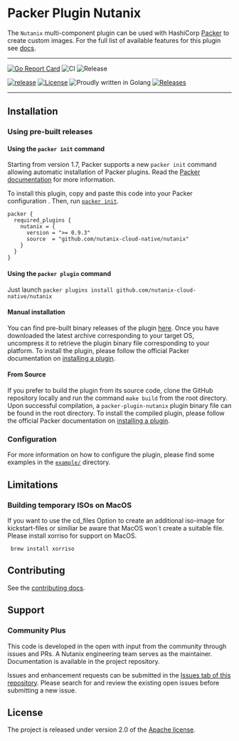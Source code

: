 # Packer Plugin Nutanix
The `Nutanix` multi-component plugin can be used with HashiCorp [Packer](https://www.packer.io)
to create custom images. For the full list of available features for this plugin see [docs](docs).

---

[![Go Report Card](https://goreportcard.com/badge/github.com/nutanix-cloud-native/packer-plugin-nutanix)](https://goreportcard.com/report/github.com/nutanix-cloud-native/packer-plugin-nutanix)
![CI](https://github.com/nutanix-cloud-native/packer-plugin-nutanix/actions/workflows/integration.yml/badge.svg)
![Release](https://github.com/nutanix-cloud-native/packer-plugin-nutanix/actions/workflows/release.yml/badge.svg)

[![release](https://img.shields.io/github/release-pre/nutanix-cloud-native/packer-plugin-nutanix.svg)](https://github.com/nutanix-cloud-native/packer-plugin-nutanix/releases)
[![License](https://img.shields.io/badge/License-Apache%202.0-blue.svg)](https://github.com/nutanix-cloud-native/packer-plugin-nutanix/blob/master/LICENSE)
![Proudly written in Golang](https://img.shields.io/badge/written%20in-Golang-92d1e7.svg)
[![Releases](https://img.shields.io/github/downloads/nutanix-cloud-native/packer-plugin-nutanix/total.svg)](https://github.com/nutanix-cloud-native/packer-plugin-nutanix/releases)

---

## Installation

### Using pre-built releases

#### Using the `packer init` command

Starting from version 1.7, Packer supports a new `packer init` command allowing
automatic installation of Packer plugins. Read the
[Packer documentation](https://www.packer.io/docs/commands/init) for more information.

To install this plugin, copy and paste this code into your Packer configuration .
Then, run [`packer init`](https://www.packer.io/docs/commands/init).

```hcl
packer {
  required_plugins {
    nutanix = {
      version = ">= 0.9.3"
      source  = "github.com/nutanix-cloud-native/nutanix"
    }
  }
}
```

#### Using the `packer plugin` command

Just launch `packer plugins install github.com/nutanix-cloud-native/nutanix`

#### Manual installation

You can find pre-built binary releases of the plugin [here](https://github.com/nutanix-cloud-native/packer-plugin-nutanix/releases).
Once you have downloaded the latest archive corresponding to your target OS,
uncompress it to retrieve the plugin binary file corresponding to your platform.
To install the plugin, please follow the official Packer documentation on [installing a plugin](https://www.packer.io/docs/extending/plugins/#installing-plugins).


#### From Source

If you prefer to build the plugin from its source code, clone the GitHub repository locally and run the command `make build` from the root directory.
Upon successful compilation, a `packer-plugin-nutanix` plugin binary file can be found in the root directory.
To install the compiled plugin, please follow the official Packer documentation on [installing a plugin](https://www.packer.io/docs/extending/plugins/#installing-plugins).

### Configuration

For more information on how to configure the plugin, please find some examples in the  [`example/`](example) directory.

## Limitations
### Building temporary ISOs on MacOS
If you want to use the cd_files Option to create an additional iso-image for kickstart-files or similiar be aware that MacOS won´t create a suitable file.
Please install xorriso for support on MacOS.
```
 brew install xorriso
```

## Contributing
See the [contributing docs](CONTRIBUTING.md).

## Support
### Community Plus

This code is developed in the open with input from the community through issues and PRs. A Nutanix engineering team serves as the maintainer. Documentation is available in the project repository.

Issues and enhancement requests can be submitted in the [Issues tab of this repository](../../issues). Please search for and review the existing open issues before submitting a new issue.

## License
The project is released under version 2.0 of the [Apache license](http://www.apache.org/licenses/LICENSE-2.0).
